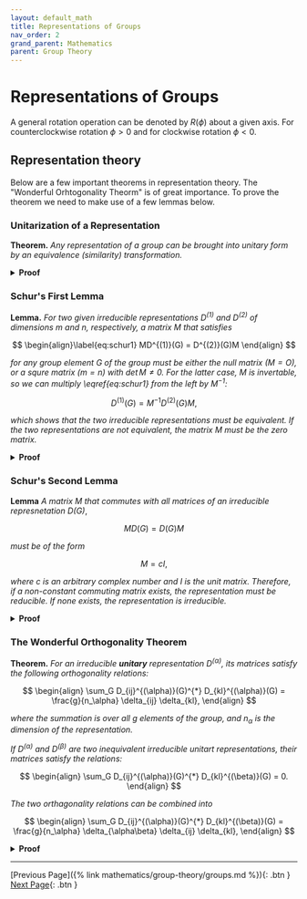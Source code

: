 ```yaml
---
layout: default_math
title: Representations of Groups
nav_order: 2
grand_parent: Mathematics
parent: Group Theory
---
```


# Representations of Groups
A general rotation operation can be denoted by $R(\phi)$ about a given axis.
For counterclockwise rotation $\phi \gt 0$ and for clockwise rotation $\phi \lt 0$.


## Representation theory
Below are a few important theorems in representation theory. The
"Wonderful Orhtogonality Theorm" is of great importance. To prove
the theorem we need to make use of a few lemmas below.

### Unitarization of a Representation
**Theorem.** *Any representation of a group can be brought into unitary form by
an equivalence (similarity) transformation.*

<details>
<summary><b>Proof</b></summary>

TBD

</details>

### Schur's First Lemma
**Lemma.** *For two given irreducible representations $D^{(1)}$ and $D^{(2)}$
of dimensions $m$ and $n$, respectively, a matrix $M$ that satisfies*

$$
\begin{align}\label{eq:schur1}
MD^{(1)}(G) = D^{(2)}(G)M
\end{align}
$$

*for any group element G of the group must be either the null matrix ($M = O$),
or a squre matrix ($m = n$) with $\det M \neq 0$. For the latter case, $M$ is
invertable, so we can multiply \eqref{eq:schur1} from the left by $M^{-1}$:*

$$
D^{(1)}(G) = M^{-1}D^{(2)}(G)M,
$$

*which shows that the two irreducible representations must be equivalent.
If the two representations are not equivalent, the matrix $M$ must be the zero
matrix.*

<details>
<summary><b>Proof</b></summary>
TBD
</details>

### Schur's Second Lemma
**Lemma** *A matrix $M$ that commutes with all matrices of an
irreducible represnetation $D(G)$*,

$$
MD(G) = D(G)M
$$

*must be of the form*

$$
M = cI,
$$

*where $c$ is an arbitrary complex number and $I$ is the unit matrix. Therefore,
if a non-constant commuting matrix exists, the representation must be reducible.
If none exists, the representation is irreducible.*

<details>
<summary><b>Proof</b></summary>
TBD
</details>

### The Wonderful Orthogonality Theorem
**Theorem.** *For an irreducible **unitary** representation $D^{(\alpha)}$,
its matrices satisfy the following orthogonality relations:*

$$
\begin{align}
\sum_G D_{ij}^{(\alpha)}(G)^{*} D_{kl}^{(\alpha)}(G) = \frac{g}{n_\alpha} \delta_{ij} \delta_{kl},
\end{align}
$$

*where the summation is over all $g$ elements of the group, and $n_\alpha$ is
the dimension of the representation.*

*If $D^{(\alpha)}$ and $D^{(\beta)}$ are two inequivalent irreducible unitart representations,
their matrices satisfy the relations:*

$$
\begin{align}
\sum_G D_{ij}^{(\alpha)}(G)^{*} D_{kl}^{(\beta)}(G) = 0.
\end{align}
$$

*The two orthagonality relations can be combined into*

$$
\begin{align}
\sum_G D_{ij}^{(\alpha)}(G)^{*} D_{kl}^{(\beta)}(G) = \frac{g}{n_\alpha} \delta_{\alpha\beta} \delta_{ij} \delta_{kl},
\end{align}
$$

<details>
<summary><b>Proof</b></summary>
TBD
</details>

---
[Previous Page]({% link mathematics/group-theory/groups.md %}){: .btn }
[Next Page](#){: .btn }
